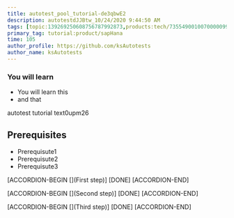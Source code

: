```yaml
---
title: autotest_pool_tutorial-de3qbwE2
description: autotestdJJBtw_10/24/2020 9:44:50 AM
tags: [topic:139269250608756787992873,products:tech/73554900100700000996,tutorial:experience/advanced]
primary_tag: tutorial:product/sapHana
time: 105
author_profile: https://github.com/ksAutotests
author_name: ksAutotests
---
```

### You will learn
- You will learn this
- and that

autotest tutorial text0upm26

## Prerequisites
- Prerequisute1
- Prerequisute2
- Prerequisute3

[ACCORDION-BEGIN [](First step)]
[DONE]
[ACCORDION-END]

[ACCORDION-BEGIN [](Second step)]
[DONE]
[ACCORDION-END]

[ACCORDION-BEGIN [](Third step)]
[DONE]
[ACCORDION-END]

